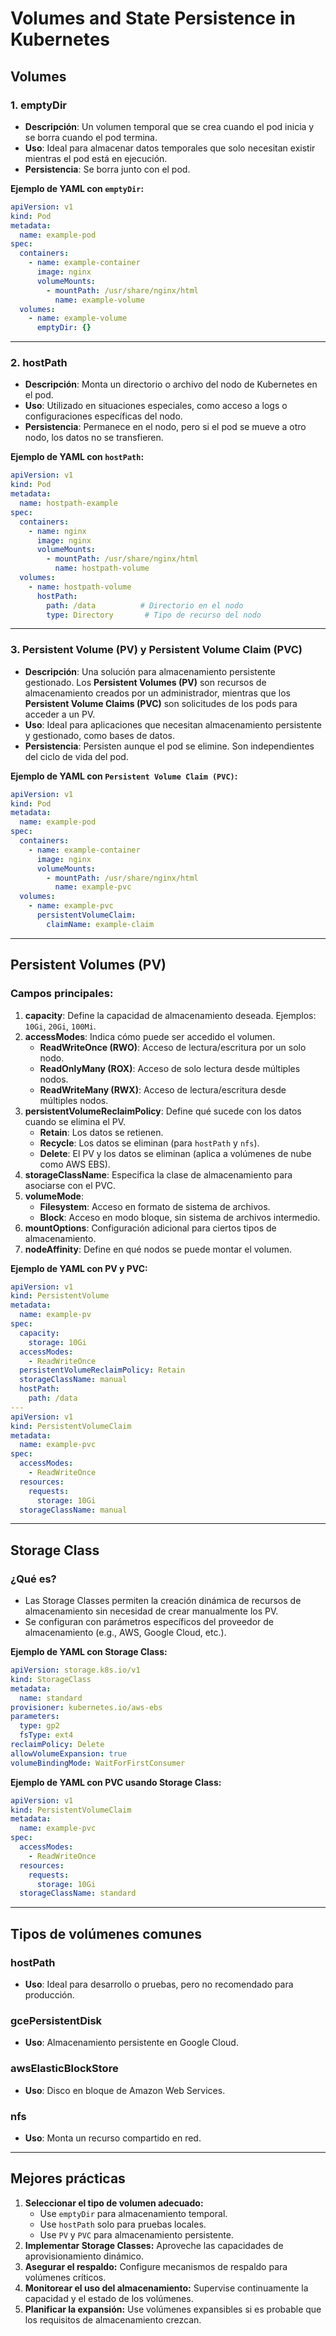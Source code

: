 # Volumes and State Persistence in Kubernetes

## Volumes

### 1. **emptyDir**

- **Descripción**: Un volumen temporal que se crea cuando el pod inicia y se borra cuando el pod termina.
- **Uso**: Ideal para almacenar datos temporales que solo necesitan existir mientras el pod está en ejecución.
- **Persistencia**: Se borra junto con el pod.

**Ejemplo de YAML con `emptyDir`:**

```yaml
apiVersion: v1
kind: Pod
metadata:
  name: example-pod
spec:
  containers:
    - name: example-container
      image: nginx
      volumeMounts:
        - mountPath: /usr/share/nginx/html
          name: example-volume
  volumes:
    - name: example-volume
      emptyDir: {}
```

---

### 2. **hostPath**

- **Descripción**: Monta un directorio o archivo del nodo de Kubernetes en el pod.
- **Uso**: Utilizado en situaciones especiales, como acceso a logs o configuraciones específicas del nodo.
- **Persistencia**: Permanece en el nodo, pero si el pod se mueve a otro nodo, los datos no se transfieren.

**Ejemplo de YAML con `hostPath`:**

```yaml
apiVersion: v1
kind: Pod
metadata:
  name: hostpath-example
spec:
  containers:
    - name: nginx
      image: nginx
      volumeMounts:
        - mountPath: /usr/share/nginx/html
          name: hostpath-volume
  volumes:
    - name: hostpath-volume
      hostPath:
        path: /data          # Directorio en el nodo
        type: Directory       # Tipo de recurso del nodo
```

---

### 3. **Persistent Volume (PV) y Persistent Volume Claim (PVC)**

- **Descripción**: Una solución para almacenamiento persistente gestionado. Los **Persistent Volumes (PV)** son recursos de almacenamiento creados por un administrador, mientras que los **Persistent Volume Claims (PVC)** son solicitudes de los pods para acceder a un PV.
- **Uso**: Ideal para aplicaciones que necesitan almacenamiento persistente y gestionado, como bases de datos.
- **Persistencia**: Persisten aunque el pod se elimine. Son independientes del ciclo de vida del pod.

**Ejemplo de YAML con `Persistent Volume Claim (PVC)`:**

```yaml
apiVersion: v1
kind: Pod
metadata:
  name: example-pod
spec:
  containers:
    - name: example-container
      image: nginx
      volumeMounts:
        - mountPath: /usr/share/nginx/html
          name: example-pvc
  volumes:
    - name: example-pvc
      persistentVolumeClaim:
        claimName: example-claim
```

---

## Persistent Volumes (PV)

### Campos principales:

1. **capacity**: Define la capacidad de almacenamiento deseada. Ejemplos: `10Gi`, `20Gi`, `100Mi`.
2. **accessModes**: Indica cómo puede ser accedido el volumen.
    - **ReadWriteOnce (RWO)**: Acceso de lectura/escritura por un solo nodo.
    - **ReadOnlyMany (ROX)**: Acceso de solo lectura desde múltiples nodos.
    - **ReadWriteMany (RWX)**: Acceso de lectura/escritura desde múltiples nodos.
3. **persistentVolumeReclaimPolicy**: Define qué sucede con los datos cuando se elimina el PV.
    - **Retain**: Los datos se retienen.
    - **Recycle**: Los datos se eliminan (para `hostPath` y `nfs`).
    - **Delete**: El PV y los datos se eliminan (aplica a volúmenes de nube como AWS EBS).
4. **storageClassName**: Especifica la clase de almacenamiento para asociarse con el PVC.
5. **volumeMode**:
    - **Filesystem**: Acceso en formato de sistema de archivos.
    - **Block**: Acceso en modo bloque, sin sistema de archivos intermedio.
6. **mountOptions**: Configuración adicional para ciertos tipos de almacenamiento.
7. **nodeAffinity**: Define en qué nodos se puede montar el volumen.

**Ejemplo de YAML con PV y PVC:**

```yaml
apiVersion: v1
kind: PersistentVolume
metadata:
  name: example-pv
spec:
  capacity:
    storage: 10Gi
  accessModes:
    - ReadWriteOnce
  persistentVolumeReclaimPolicy: Retain
  storageClassName: manual
  hostPath:
    path: /data
---
apiVersion: v1
kind: PersistentVolumeClaim
metadata:
  name: example-pvc
spec:
  accessModes:
    - ReadWriteOnce
  resources:
    requests:
      storage: 10Gi
  storageClassName: manual
```

---

## Storage Class

### ¿Qué es?

- Las Storage Classes permiten la creación dinámica de recursos de almacenamiento sin necesidad de crear manualmente los PV.
- Se configuran con parámetros específicos del proveedor de almacenamiento (e.g., AWS, Google Cloud, etc.).

**Ejemplo de YAML con Storage Class:**

```yaml
apiVersion: storage.k8s.io/v1
kind: StorageClass
metadata:
  name: standard
provisioner: kubernetes.io/aws-ebs
parameters:
  type: gp2
  fsType: ext4
reclaimPolicy: Delete
allowVolumeExpansion: true
volumeBindingMode: WaitForFirstConsumer
```

**Ejemplo de YAML con PVC usando Storage Class:**

```yaml
apiVersion: v1
kind: PersistentVolumeClaim
metadata:
  name: example-pvc
spec:
  accessModes:
    - ReadWriteOnce
  resources:
    requests:
      storage: 10Gi
  storageClassName: standard
```

---

## Tipos de volúmenes comunes

### **hostPath**

- **Uso**: Ideal para desarrollo o pruebas, pero no recomendado para producción.

### **gcePersistentDisk**

- **Uso**: Almacenamiento persistente en Google Cloud.

### **awsElasticBlockStore**

- **Uso**: Disco en bloque de Amazon Web Services.

### **nfs**

- **Uso**: Monta un recurso compartido en red.

---

## Mejores prácticas

1. **Seleccionar el tipo de volumen adecuado:**
    - Use `emptyDir` para almacenamiento temporal.
    - Use `hostPath` solo para pruebas locales.
    - Use `PV` y `PVC` para almacenamiento persistente.
2. **Implementar Storage Classes:** Aproveche las capacidades de aprovisionamiento dinámico.
3. **Asegurar el respaldo:** Configure mecanismos de respaldo para volúmenes críticos.
4. **Monitorear el uso del almacenamiento:** Supervise continuamente la capacidad y el estado de los volúmenes.
5. **Planificar la expansión:** Use volúmenes expansibles si es probable que los requisitos de almacenamiento crezcan.